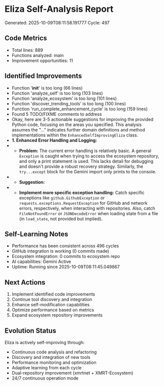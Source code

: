 # Eliza Self-Analysis Report
Generated: 2025-10-09T08:11:58.191777
Cycle: 497

## Code Metrics
- Total lines: 889
- Functions analyzed: main
- Improvement opportunities: 11

## Identified Improvements
- Function '__init__' is too long (66 lines)
- Function 'analyze_self' is too long (103 lines)
- Function 'analyze_ecosystem' is too long (101 lines)
- Function 'discover_trending_tools' is too long (100 lines)
- Function 'run_complete_enhancement_cycle' is too long (159 lines)
- Found 5 TODO/FIXME comments to address
- Okay, here are 3-5 actionable suggestions for improving the provided Python code, focusing on the areas you specified. This analysis assumes the "..." indicates further domain definitions and method implementations within the `EnhancedSelfImprovingEliza` class.
- **1. Enhanced Error Handling and Logging:**
- *   **Problem:** The current error handling is relatively basic.  A general `Exception` is caught when trying to access the ecosystem repository, and only a print statement is used. This lacks detail for debugging and doesn't provide a robust recovery strategy.  Similarly, the `try...except` block for the Gemini import only prints to the console.
- *   **Suggestion:**
- *   **Implement more specific exception handling:** Catch specific exceptions like `github.GithubException` or `requests.exceptions.RequestException` for GitHub and network errors, respectively, when interacting with repositories. Also, catch `FileNotFoundError` or `JSONDecodeError` when loading state from a file (in `load_state`, not provided but implied).

## Self-Learning Notes
- Performance has been consistent across 496 cycles
- GitHub integration is working (0 commits made)
- Ecosystem integration: 0 commits to ecosystem repo
- AI capabilities: Gemini Active
- Uptime: Running since 2025-10-09T08:11:45.049867

## Next Actions
1. Implement identified code improvements
2. Continue tool discovery and integration
3. Enhance self-modification capabilities
4. Optimize performance based on metrics
5. Expand ecosystem repository improvements

## Evolution Status
Eliza is actively self-improving through:
- Continuous code analysis and refactoring
- Discovery and integration of new tools
- Performance monitoring and optimization
- Adaptive learning from each cycle
- Dual-repository improvement (xmrtnet + XMRT-Ecosystem)
- 24/7 continuous operation mode
